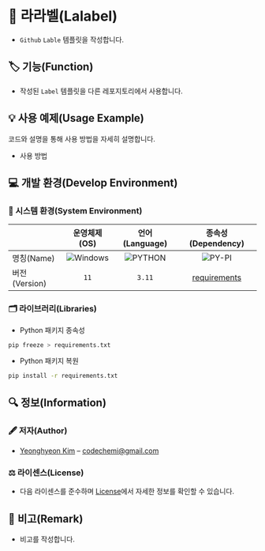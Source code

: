 # 📕 라라벨(Lalabel)

- `Github` `Lable` 템플릿을 작성합니다.

## 🏷️ 기능(Function)

- 작성된 `Label` 템플릿을 다른 레포지토리에서 사용합니다.

## 💡 사용 예제(Usage Example)

코드와 설명을 통해 사용 방법을 자세히 설명합니다.

- 사용 방법

## 💻 개발 환경(Develop Environment)

### 🧰 시스템 환경(System Environment)

||운영체제(OS)|언어(Language)|종속성(Dependency)|
|-|:-:|:-:|:-:|
|명칭(Name)|![Windows](https://img.shields.io/badge/Windows-0078D6?style=flat-square&logo=Windows&logoColor=white)|![PYTHON](https://img.shields.io/badge/PYTHON-3776AB?style=flat-square&logo=Python&logoColor=white)|![PY-PI](https://img.shields.io/badge/PYPI-3775A9?style=flat-square&logo=PyPI&logoColor=white)|
|버전(Version)|`11`|`3.11`|[requirements](./requirements.txt)|

### 🗂️ 라이브러리(Libraries)

- Python 패키지 종속성

``` bash
pip freeze > requirements.txt
```

- Python 패키지 복원

``` bash
pip install -r requirements.txt
```

## 🔍 정보(Information)

### 🖋️ 저자(Author)

- [Yeonghyeon Kim](https://github.com/yeong-hyeon-kim/) – codechemi@gmail.com

### ⚖️ 라이센스(License)

- 다음 라이센스를 준수하며 [License](./License)에서 자세한 정보를 확인할 수 있습니다.

## 📖 비고(Remark)

- 비고를 작성합니다.
